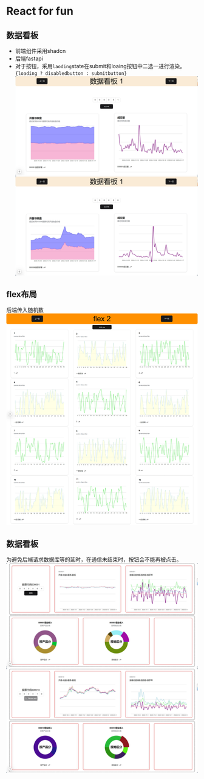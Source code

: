 # React for fun
## 数据看板
- 前端组件采用shadcn
- 后端fastapi
- 对于按钮，采用`laoding`state在submit和loaing按钮中二选一进行渲染。`{loading ? disabledbutton : submitbutton}`
![alt text](assets/image.png)
![alt text](assets/image-1.png)

## flex布局
后端传入随机数
![alt text](assets/image-2.png)

## 数据看板
为避免后端请求数据库等的延时，在通信未结束时，按钮会不能再被点击。
![alt text](assets/image-3.png)
![alt text](assets/image-4.png)